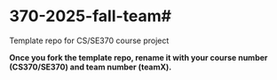# 370-2025-fall-team#
Template repo for CS/SE370 course project

**Once you fork the template repo, rename it with your course number (CS370/SE370) and team number (teamX).**
